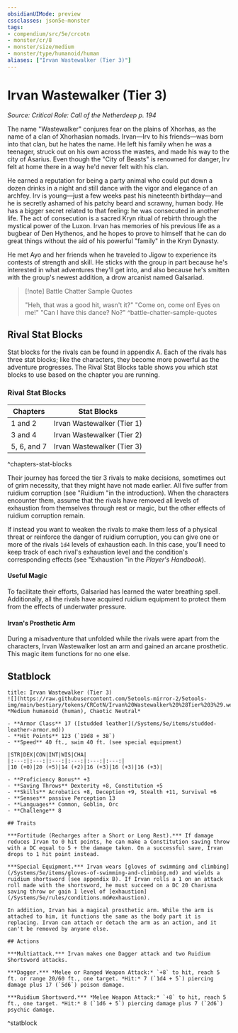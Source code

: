 ```yaml
---
obsidianUIMode: preview
cssclasses: json5e-monster
tags:
- compendium/src/5e/crcotn
- monster/cr/8
- monster/size/medium
- monster/type/humanoid/human
aliases: ["Irvan Wastewalker (Tier 3)"]
---
```

# Irvan Wastewalker (Tier 3)
*Source: Critical Role: Call of the Netherdeep p. 194*  

The name "Wastewalker" conjures fear on the plains of Xhorhas, as the name of a clan of Xhorhasian nomads. Irvan—Irv to his friends—was born into that clan, but he hates the name. He left his family when he was a teenager, struck out on his own across the wastes, and made his way to the city of Asarius. Even though the "City of Beasts" is renowned for danger, Irv felt at home there in a way he'd never felt with his clan.

He earned a reputation for being a party animal who could put down a dozen drinks in a night and still dance with the vigor and elegance of an archfey. Irv is young—just a few weeks past his nineteenth birthday—and he is secretly ashamed of his patchy beard and scrawny, human body. He has a bigger secret related to that feeling: he was consecuted in another life. The act of consecution is a sacred Kryn ritual of rebirth through the mystical power of the Luxon. Irvan has memories of his previous life as a bugbear of Den Hythenos, and he hopes to prove to himself that he can do great things without the aid of his powerful "family" in the Kryn Dynasty.

He met Ayo and her friends when he traveled to Jigow to experience its contests of strength and skill. He sticks with the group in part because he's interested in what adventures they'll get into, and also because he's smitten with the group's newest addition, a drow arcanist named Galsariad.

> [!note] Battle Chatter Sample Quotes
> 
> "Heh, that was a good hit, wasn't it?" "Come on, come on! Eyes on me!" "Can I have this dance? No?"
^battle-chatter-sample-quotes

## Rival Stat Blocks

Stat blocks for the rivals can be found in appendix A. Each of the rivals has three stat blocks; like the characters, they become more powerful as the adventure progresses. The Rival Stat Blocks table shows you which stat blocks to use based on the chapter you are running.

### Rival Stat Blocks

| Chapters | Stat Blocks |
|----------|-------------|
| 1 and 2 | Irvan Wastewalker (Tier 1) |
| 3 and 4 | Irvan Wastewalker (Tier 2) |
| 5, 6, and 7 | Irvan Wastewalker (Tier 3) |
^chapters-stat-blocks

Their journey has forced the tier 3 rivals to make decisions, sometimes out of grim necessity, that they might have not made earlier. All five suffer from ruidium corruption (see "Ruidium "in the introduction). When the characters encounter them, assume that the rivals have removed all levels of exhaustion from themselves through rest or magic, but the other effects of ruidium corruption remain.

If instead you want to weaken the rivals to make them less of a physical threat or reinforce the danger of ruidium corruption, you can give one or more of the rivals `1d4` levels of exhaustion each. In this case, you'll need to keep track of each rival's exhaustion level and the condition's corresponding effects (see "Exhaustion "in the *Player's Handbook*).

#### Useful Magic

To facilitate their efforts, Galsariad has learned the water breathing spell. Additionally, all the rivals have acquired ruidium equipment to protect them from the effects of underwater pressure.

#### Irvan's Prosthetic Arm

During a misadventure that unfolded while the rivals were apart from the characters, Irvan Wastewalker lost an arm and gained an arcane prosthetic. This magic item functions for no one else.

## Statblock

```ad-statblock
title: Irvan Wastewalker (Tier 3)
![](https://raw.githubusercontent.com/5etools-mirror-2/5etools-img/main/bestiary/tokens/CRCotN/Irvan%20Wastewalker%20%28Tier%203%29.webp#token)
*Medium humanoid (human), Chaotic Neutral*

- **Armor Class** 17 ([studded leather](/Systems/5e/items/studded-leather-armor.md))
- **Hit Points** 123 (`19d8 + 38`)
- **Speed** 40 ft., swim 40 ft. (see special equipment)

|STR|DEX|CON|INT|WIS|CHA|
|:---:|:---:|:---:|:---:|:---:|:---:|
|10 (+0)|20 (+5)|14 (+2)|16 (+3)|16 (+3)|16 (+3)|

- **Proficiency Bonus** +3
- **Saving Throws** Dexterity +8, Constitution +5
- **Skills** Acrobatics +8, Deception +9, Stealth +11, Survival +6
- **Senses** passive Perception 13
- **Languages** Common, Goblin, Orc
- **Challenge** 8

## Traits

***Fortitude (Recharges after a Short or Long Rest).*** If damage reduces Irvan to 0 hit points, he can make a Constitution saving throw with a DC equal to 5 + the damage taken. On a successful save, Irvan drops to 1 hit point instead.

***Special Equipment.*** Irvan wears [gloves of swimming and climbing](/Systems/5e/items/gloves-of-swimming-and-climbing.md) and wields a ruidium shortsword (see appendix B). If Irvan rolls a 1 on an attack roll made with the shortsword, he must succeed on a DC 20 Charisma saving throw or gain 1 level of [exhaustion](/Systems/5e/rules/conditions.md#exhaustion).

In addition, Irvan has a magical prosthetic arm. While the arm is attached to him, it functions the same as the body part it is replacing. Irvan can attach or detach the arm as an action, and it can't be removed by anyone else.

## Actions

***Multiattack.*** Irvan makes one Dagger attack and two Ruidium Shortsword attacks.

***Dagger.*** *Melee or Ranged Weapon Attack:* `+8` to hit, reach 5 ft. or range 20/60 ft., one target. *Hit:* 7 (`1d4 + 5`) piercing damage plus 17 (`5d6`) poison damage.

***Ruidium Shortsword.*** *Melee Weapon Attack:* `+8` to hit, reach 5 ft., one target. *Hit:* 8 (`1d6 + 5`) piercing damage plus 7 (`2d6`) psychic damage.
```
^statblock